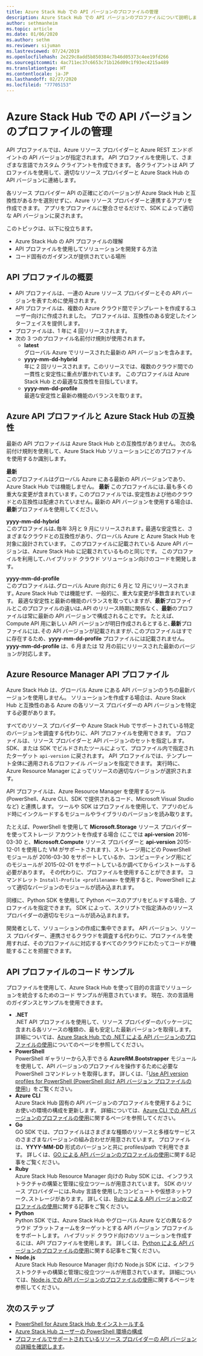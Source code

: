 ```yaml
---
title: Azure Stack Hub での API バージョンのプロファイルの管理
description: Azure Stack Hub での API バージョンのプロファイルについて説明します。
author: sethmanheim
ms.topic: article
ms.date: 01/06/2020
ms.author: sethm
ms.reviewer: sijuman
ms.lastreviewed: 07/24/2019
ms.openlocfilehash: 2e229c8add5b850384c7b46d05373c4ee19fd266
ms.sourcegitcommit: 4ac711ec37c6653c71b126d09c1f93ec4215a489
ms.translationtype: HT
ms.contentlocale: ja-JP
ms.lasthandoff: 02/27/2020
ms.locfileid: "77705153"
---
```

# <a name="manage-api-version-profiles-in-azure-stack-hub"></a>Azure Stack Hub での API バージョンのプロファイルの管理

API プロファイルでは、Azure リソース プロバイダーと Azure REST エンドポイントの API バージョンが指定されます。 API プロファイルを使用して、さまざまな言語でカスタム クライアントを作成できます。 各クライアントは API プロファイルを使用して、適切なリソース プロバイダーと Azure Stack Hub の API バージョンに連絡します。

各リソース プロバイダー API の正確にどのバージョンが Azure Stack Hub と互換性があるかを選別せずに、Azure リソース プロバイダーと連携するアプリを作成できます。 アプリをプロファイルに整合させるだけで、SDK によって適切な API バージョンに戻されます。

このトピックは、以下に役立ちます。

- Azure Stack Hub の API プロファイルの理解
- API プロファイルを使用してソリューションを開発する方法
- コード固有のガイダンスが提供されている場所

## <a name="summary-of-api-profiles"></a>API プロファイルの概要

- API プロファイルは、一連の Azure リソース プロバイダーとその API バージョンを表すために使用されます。
- API プロファイルは、複数の Azure クラウド間でテンプレートを作成するユーザー向けに作成されました。 プロファイルは、互換性のある安定したインターフェイスを提供します。
- プロファイルは、1 年に 4 回リリースされます。
- 次の 3 つのプロファイル名前付け規則が使用されます。
  - **latest**  
        グローバル Azure でリリースされた最新の API バージョンを含みます。
  - **yyyy-mm-dd-hybrid**  
    年に 2 回リリースされます。このリリースでは、複数のクラウド間での一貫性と安定性に重点が置かれています。 このプロファイルは Azure Stack Hub との最適な互換性を目指しています。
  - **yyyy-mm-dd-profile** <br>
    最適な安定性と最新の機能のバランスを取ります。

## <a name="azure-api-profiles-and-azure-stack-hub-compatibility"></a>Azure API プロファイルと Azure Stack Hub の互換性

最新の API プロファイルは Azure Stack Hub との互換性がありません。 次の名前付け規則を使用して、Azure Stack Hub ソリューションにどのプロファイルを使用するか識別します。

**最新**  
このプロファイルはグローバル Azure にある最新の API バージョンであり、Azure Stack Hub では機能しません。 **最新** このプロファイルには､最も多くの重大な変更が含まれています｡ このプロファイルでは､安定性および他のクラウドとの互換性は配慮されていません｡ 最新の API バージョンを使用する場合は､**最新**プロファイルを使用してください。

**yyyy-mm-dd-hybrid**  
このプロファイルは､毎年 3月と 9 月にリリースされます｡ 最適な安定性と、さまざまなクラウドとの互換性があり、グローバル Azure と Azure Stack Hub を対象に設計されています。 このプロファイルに記載されている Azure API バージョンは、Azure Stack Hub に記載されているものと同じです。 このプロファイルを利用して､ハイブリッド クラウド ソリューション向けのコードを開発します。

**yyyy-mm-dd-profile**  
このプロファイルは､グローバル Azure 向けに 6 月と 12 月にリリースされます｡ Azure Stack Hub では機能せず、一般的に、重大な変更が多数含まれています。 最適な安定性と最新の機能のバランスを取っていますが、**最新**プロファイルとこのプロファイルの違いは､API のリリース時期に関係なく、**最新**のプロファイルは常に最新の API バージョンで構成されることです。 たとえば､Compute API 用に新しい API バージョンが明日作成されるとすると､**最新**プロファイルには､その API バージョンが記載されますが､このプロファイルはすでに存在するため、**yyyy-mm-dd-profile** プロファイルには記載されません｡ **yyyy-mm-dd-profile** は、6 月または 12 月の前にリリースされた最新のバージョンが対応します｡

## <a name="azure-resource-manager-api-profiles"></a>Azure Resource Manager API プロファイル

Azure Stack Hub は、グローバル Azure にある API バージョンのうちの最新バージョンを使用しません。 ソリューションを作成する場合は、Azure Stack Hub と互換性のある Azure の各リソース プロバイダーの API バージョンを特定する必要があります。

すべてのリソース プロバイダーや Azure Stack Hub でサポートされている特定のバージョンを調査する代わりに、API プロファイルを使用できます。 プロファイルは、リソース プロバイダーと API バージョンのセットを指定します。 SDK、または SDK でビルドされたツールによって、プロファイル内で指定されたターゲット `api-version` に戻されます。 API プロファイルでは、テンプレート全体に適用されるプロファイル バージョンを指定できます。 実行時に、Azure Resource Manager によってリソースの適切なバージョンが選択されます。

API プロファイルは、Azure Resource Manager を使用するツール (PowerShell、Azure CLI、SDK で提供されるコード、Microsoft Visual Studio など) と連携します。 ツールや SDK はプロファイルを使用して、アプリのビルド時にインクルードするモジュールやライブラリのバージョンを読み取ります。

たとえば、PowerShell を使用して **Microsoft.Storage** リソース プロバイダーを使ってストレージ アカウントを作成する場合 (ここでは **api-version** 2016-03-30 と、**Microsoft.Compute** リソース プロバイダーと **api-version** 2015-12-01 を使用した VM がサポートされます)、ストレージ用にどの PowerShell モジュールが 2016-03-30 をサポートしているか、コンピューティング用にどのモジュールが 2015-02-01 をサポートしているか調べてからインストールする必要があります。 その代わりに、プロファイルを使用することができます。 コマンドレット `Install-Profile <profilename>` を使用すると、PowerShell によって適切なバージョンのモジュールが読み込まれます。

同様に、Python SDK を使用して Python ベースのアプリをビルドする場合、プロファイルを指定できます。 SDK によって、スクリプトで指定済みのリソース プロバイダーの適切なモジュールが読み込まれます。

開発者として、ソリューションの作成に集中できます。 API バージョン、リソース プロバイダー、連携させるクラウドを調査する代わりに、プロファイルを使用すれば、そのプロファイルに対応するすべてのクラウドにわたってコードが機能することを把握できます。

## <a name="api-profile-code-samples"></a>API プロファイルのコード サンプル

プロファイルを使用して、Azure Stack Hub を使って目的の言語でソリューションを統合するためのコード サンプルが用意されています。 現在、次の言語用のガイダンスとサンプルを使用できます。

- **.NET** <br>
.NET API プロファイルを使用して、リソース プロバイダーのパッケージに含まれる各リソースの種類の、最も安定した最新バージョンを取得します。 詳細については、[Azure Stack Hub での .NET による API バージョンのプロファイルの使用](azure-stack-version-profiles-net.md)についてのページを参照してください。
- **PowerShell**  
PowerShell ギャラリーから入手できる **AzureRM.Bootstrapper** モジュールを使用して、API バージョンのプロファイルを操作するために必要な PowerShell コマンドレットを取得します。 詳しくは、「[Use API version profiles for PowerShell (PowerShell 向け API バージョン プロファイルの使用)](azure-stack-version-profiles-powershell.md)」をご覧ください。
- **Azure CLI**  
Azure Stack Hub 固有の API バージョンのプロファイルを使用するようにお使いの環境の構成を更新します。 詳細については、[Azure CLI での API バージョンのプロファイルの使用](azure-stack-version-profiles-azurecli2.md)に関するページを参照してください。
- **Go**  
GO SDK では、プロファイルはさまざまな種類のリソースと多様なサービスのさまざまなバージョンの組み合わせが用意されています。 プロファイルは、**YYYY-MM-DD** 形式のバージョンと共に profiles/path で利用できます。 詳しくは、[GO による API バージョンのプロファイルの使用](azure-stack-version-profiles-go.md)に関する記事をご覧ください。
- **Ruby**  
Azure Stack Hub Resource Manager 向けの Ruby SDK には、インフラストラクチャの構築と管理に役立つツールが用意されています。 SDK のリソース プロバイダーには､Ruby 言語を使用したコンピュートや仮想ネットワーク､ストレージがあります。 詳しくは、[Ruby による API バージョンのプロファイルの使用](azure-stack-version-profiles-ruby.md)に関する記事をご覧ください。
- **Python**  
Python SDK では、Azure Stack Hub やグローバル Azure などの異なるクラウド プラットフォームをターゲットとする API バージョン プロファイルをサポートします。 ハイブリッド クラウド向けのソリューションを作成するには、API プロファイルを使用します。 詳しくは、[Python による API バージョンのプロファイルの使用](azure-stack-version-profiles-python.md)に関する記事をご覧ください。
- **Node.js**  
Azure Stack Hub Resource Manager 向けの Node.js SDK には、インフラストラクチャの構築と管理に役立つツールが用意されています。 詳細については、[Node.js での API バージョンのプロファイルの使用](azure-stack-version-profile-nodejs.md)に関するページを参照してください。

## <a name="next-steps"></a>次のステップ

- [PowerShell for Azure Stack Hub をインストールする](../operator/azure-stack-powershell-install.md)
- [Azure Stack Hub ユーザーの PowerShell 環境の構成](azure-stack-powershell-configure-user.md)
- [プロファイルでサポートされているリソース プロバイダーの API バージョンの詳細を確認します](azure-stack-profiles-azure-resource-manager-versions.md)。
